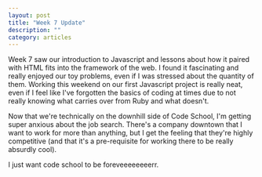 ```yaml
---
layout: post
title: "Week 7 Update"
description: ""
category: articles
---
```


Week 7 saw our introduction to Javascript and lessons about how it paired with HTML fits into the framework of the web. I found it fascinating and really enjoyed our toy problems, even if I was stressed about the quantity of them. Working this weekend on our first Javascript project is really neat, even if I feel like I've forgotten the basics of coding at times due to not really knowing what carries over from Ruby and what doesn't. 

Now that we're technically on the downhill side of Code School, I'm getting super anxious about the job search. There's a company downtown that I want to work for more than anything, but I get the feeling that they're highly competitive (and that it's a pre-requisite for working there to be really absurdly cool). 

I just want code school to be foreveeeeeeeerr.